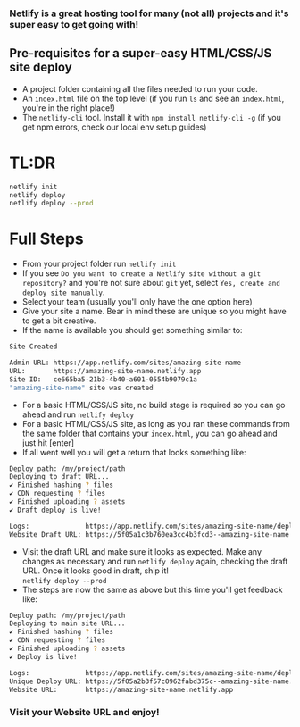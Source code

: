 ### Netlify is a great hosting tool for many (not all) projects and it's super easy to get going with!

## Pre-requisites for a super-easy HTML/CSS/JS site deploy
- A project folder containing all the files needed to run your code. 
- An `index.html` file on the top level (if you run `ls` and see an `index.html`, you're in the right place!) 
- The `netlify-cli` tool. Install it with `npm install netlify-cli -g` (if you get npm errors, check our local env setup guides) 

# TL:DR
```bash
netlify init
netlify deploy
netlify deploy --prod
```

# Full Steps
- From your project folder run `netlify init`
- If you see `Do you want to create a Netlify site without a git repository?` and you're not sure about `git` yet, select `Yes, create and deploy site manually`.
- Select your team (usually you'll only have the one option here)
- Give your site a name. Bear in mind these are unique so you might have to get a bit creative.
- If the name is available you should get something similar to:
```bash
Site Created

Admin URL: https://app.netlify.com/sites/amazing-site-name
URL:       https://amazing-site-name.netlify.app
Site ID:   ce665ba5-21b3-4b40-a601-0554b9079c1a
"amazing-site-name" site was created
```
- For a basic HTML/CSS/JS site, no build stage is required so you can go ahead and run `netlify deploy`
- For a basic HTML/CSS/JS site, as long as you ran these commands from the same folder that contains your `index.html`, you can go ahead and just hit [enter]
- If all went well you will get a return that looks something like:
```bash
Deploy path: /my/project/path
Deploying to draft URL...
✔ Finished hashing ? files
✔ CDN requesting ? files
✔ Finished uploading ? assets
✔ Draft deploy is live!

Logs:              https://app.netlify.com/sites/amazing-site-name/deploys/5f05a1c3b760ea3cc4b3fcd3
Website Draft URL: https://5f05a1c3b760ea3cc4b3fcd3--amazing-site-name.netlify.app
```
- Visit the draft URL and make sure it looks as expected. Make any changes as necessary and run `netlify deploy` again, checking the draft URL.
Once it looks good in draft, ship it! \
`netlify deploy --prod`
- The steps are now the same as above but this time you'll get feedback like:
```bash
Deploy path: /my/project/path
Deploying to main site URL...
✔ Finished hashing ? files
✔ CDN requesting ? files
✔ Finished uploading ? assets
✔ Deploy is live!

Logs:              https://app.netlify.com/sites/amazing-site-name/deploys/5f05a2b3f57c0962fabd375c
Unique Deploy URL: https://5f05a2b3f57c0962fabd375c--amazing-site-name.netlify.app
Website URL:       https://amazing-site-name.netlify.app
```
### Visit your Website URL and enjoy!
